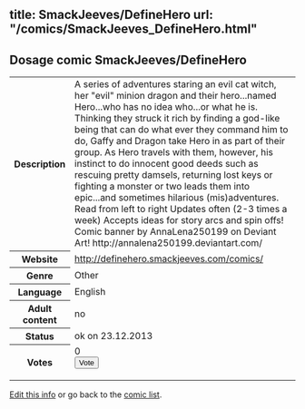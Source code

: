 title: SmackJeeves/DefineHero
url: "/comics/SmackJeeves_DefineHero.html"
---
Dosage comic SmackJeeves/DefineHero
-----------------------------------------

<p id="msg"></p>
<script type="text/javascript">
if (window.location.search === '?edit_info_mail=sent_ok') {
  var elem = document.getElementById("msg");
  elem.innerHTML = 'Edited information sucessfully sent for review, which is usually done daily. Thanks!';
  elem.className = 'ok';
}
</script>
<table class="comicinfo">
<tr>
<th>Description</th><td>A series of adventures staring an evil cat witch, her &quot;evil&quot; minion dragon and their hero...named Hero...who has no idea who...or what he is. Thinking they struck it rich by finding a god-like being that can do what ever they command him to do, Gaffy and Dragon take Hero in as part of their group. As Hero travels with them, however, his instinct to do innocent good deeds such as rescuing pretty damsels, returning lost keys or fighting a monster or two leads them into epic...and sometimes hilarious (mis)adventures. Read from left to right Updates often (2-3 times a week) Accepts ideas for story arcs and spin offs! Comic banner by AnnaLena250199 on Deviant Art! http://annalena250199.deviantart.com/</td>
</tr>
<tr>
<th>Website</th><td><a href="http://definehero.smackjeeves.com/comics/">http://definehero.smackjeeves.com/comics/</a></td>
</tr>
<tr>
<th>Genre</th><td>Other</td>
</tr>
<tr>
<th>Language</th><td>English</td>
</tr>
<tr>
<th>Adult content</th><td>no</td>
</tr>
<tr>
<th>Status</th><td>ok on 23.12.2013</td>
</tr>
<tr>
<th>Votes</th><td>0
<form action="http://gaecounter.appspot.com/count/" method="POST">
<input name="name" type="hidden" value="SmackJeeves_DefineHero"/>
<input name="uid" type="hidden" id="voteuid" value=""/>
<input type="submit" value="Vote"/>
</form>
</td>
</tr>
</table>
<script type="text/javascript">
var ua = navigator.userAgent;
document.getElementById("voteuid").value = ua.replace(/[^a-zA-Z0-9\._:]/g , "_");;
</script>

[Edit this info](SmackJeeves_DefineHero_edit.html) or go back to the [comic list](../comic-index.html).
